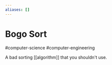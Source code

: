```yaml
---
aliases: []
---
```

# Bogo Sort
#computer-science #computer-engineering 

A bad sorting [[algorithm]] that you shouldn't use.